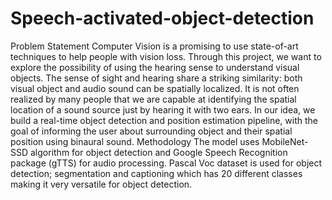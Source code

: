 # Speech-activated-object-detection
Problem Statement
Computer Vision is a promising to use state-of-art techniques to help people with vision loss. Through this project, we want to explore the possibility of using the hearing sense to understand visual objects. The sense of sight and hearing share a striking similarity: both visual object and audio sound can be spatially localized. It is not often realized by many people that we are capable at identifying the spatial location of a sound source just by hearing it with two ears. In our idea, we build a real-time object detection and position estimation pipeline, with the goal of informing the user about surrounding object and their spatial position using binaural sound.
Methodology
The model uses MobileNet-SSD algorithm for object detection and Google Speech Recognition package (gTTS) for audio processing. Pascal Voc dataset is used for object detection; segmentation and captioning which has 20 different classes making it very versatile for object detection. 



